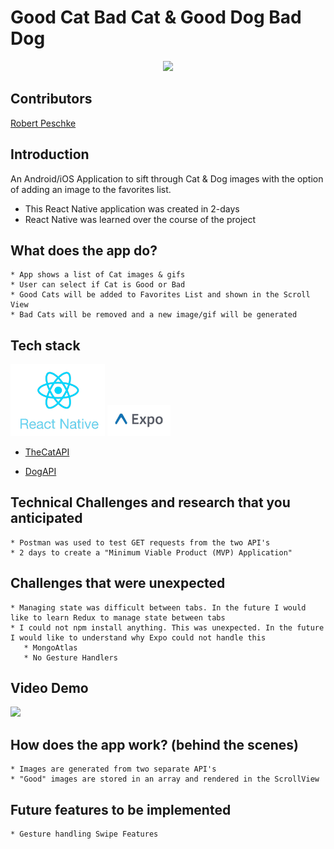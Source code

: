 # Good Cat Bad Cat      &      Good Dog Bad Dog

<p align="center">
   <img src="./20191113-100729-480x986.gif">
</p>

## Contributors

[Robert Peschke](https://github.com/RSP531)

## Introduction

An Android/iOS Application to sift through Cat & Dog images with the option of adding an image to the favorites list.

- This React Native application was created in 2-days
- React Native was learned over the course of the project

## What does the app do? 

    * App shows a list of Cat images & gifs
    * User can select if Cat is Good or Bad
    * Good Cats will be added to Favorites List and shown in the Scroll View
    * Bad Cats will be removed and a new image/gif will be generated
    
## Tech stack

 <img src="./React_Native_logo.png" width="30%" height="30%">
 <img src="./Expo.jpeg" width="20%" height="20%">

 * [TheCatAPI](https://thecatapi.com/)
 
 * [DogAPI](https://dog.ceo/dog-api/)

## Technical Challenges and research that you anticipated

    * Postman was used to test GET requests from the two API's
    * 2 days to create a "Minimum Viable Product (MVP) Application"
  
## Challenges that were unexpected

    * Managing state was difficult between tabs. In the future I would like to learn Redux to manage state between tabs
    * I could not npm install anything. This was unexpected. In the future I would like to understand why Expo could not handle this
       * MongoAtlas
       * No Gesture Handlers
  
## Video Demo

![](second.gif)
  
## How does the app work? (behind the scenes)

    * Images are generated from two separate API's
    * "Good" images are stored in an array and rendered in the ScrollView

## Future features to be implemented

    * Gesture handling Swipe Features 
